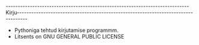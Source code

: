 ----------------------------------------------------------------------------Kirju----------------------------------------------------------------------------------
- Pythoniga tehtud kirjutamise programmm.
- Litsents on GNU GENERAL PUBLIC LICENSE
